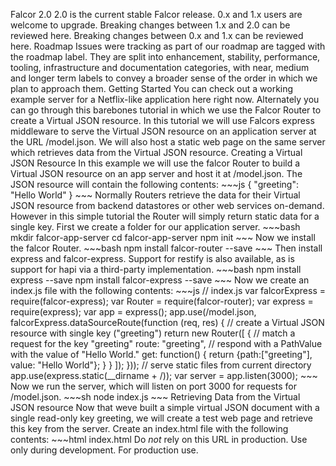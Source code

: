 Falcor 2.0 2.0 is the current stable Falcor release. 0.x and 1.x users are welcome to upgrade. Breaking changes between 1.x and 2.0 can be reviewed here. Breaking changes between 0.x and 1.x can be reviewed here. Roadmap Issues were tracking as part of our roadmap are tagged with the roadmap label. They are split into enhancement, stability, performance, tooling, infrastructure and documentation categories, with near, medium and longer term labels to convey a broader sense of the order in which we plan to approach them. Getting Started You can check out a working example server for a Netflix-like application here right now. Alternately you can go through this barebones tutorial in which we use the Falcor Router to create a Virtual JSON resource. In this tutorial we will use Falcors express middleware to serve the Virtual JSON resource on an application server at the URL /model.json. We will also host a static web page on the same server which retrieves data from the Virtual JSON resource. Creating a Virtual JSON Resource In this example we will use the falcor Router to build a Virtual JSON resource on an app server and host it at /model.json. The JSON resource will contain the following contents: ~~~js { "greeting": "Hello World" } ~~~ Normally Routers retrieve the data for their Virtual JSON resource from backend datastores or other web services on-demand. However in this simple tutorial the Router will simply return static data for a single key. First we create a folder for our application server. ~~~bash mkdir falcor-app-server cd falcor-app-server npm init ~~~ Now we install the falcor Router. ~~~bash npm install falcor-router --save ~~~ Then install express and falcor-express. Support for restify is also available, as is support for hapi via a third-party implementation. ~~~bash npm install express --save npm install falcor-express --save ~~~ Now we create an index.js file with the following contents: ~~~js // index.js var falcorExpress = require(falcor-express); var Router = require(falcor-router); var express = require(express); var app = express(); app.use(/model.json, falcorExpress.dataSourceRoute(function (req, res) { // create a Virtual JSON resource with single key ("greeting") return new Router([ { // match a request for the key "greeting" route: "greeting", // respond with a PathValue with the value of "Hello World." get: function() { return {path:["greeting"], value: "Hello World"}; } } ]); })); // serve static files from current directory app.use(express.static(__dirname + /)); var server = app.listen(3000); ~~~ Now we run the server, which will listen on port 3000 for requests for /model.json. ~~~sh node index.js ~~~ Retrieving Data from the Virtual JSON resource Now that weve built a simple virtual JSON document with a single read-only key greeting, we will create a test web page and retrieve this key from the server. Create an index.html file with the following contents: ~~~html index.html Do _not_ rely on this URL in production. Use only during development. For production use. <script src="https://cdn.jsdelivr.net/falcor/{VERSION}/falcor.browser.min.js"></script>